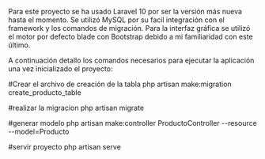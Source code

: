 Para este proyecto se ha usado Laravel 10 por ser la versión más nueva hasta el momento.
Se utilizó MySQL por su facil integración con el framework y los comandos de migración.
Para la interfaz gráfica se utilizó el motor por defecto blade con Bootstrap debido a mi familiaridad con este último.

A continuación detallo los comandos necesarios para ejecutar la aplicación una vez inicializado el proyecto:


#Crear el archivo de creación de la tabla
php artisan make:migration create_producto_table

#realizar la migracion
php artisan migrate

#generar modelo
php artisan make:controller ProductoController --resource --model=Producto

#servir proyecto
php artisan serve


